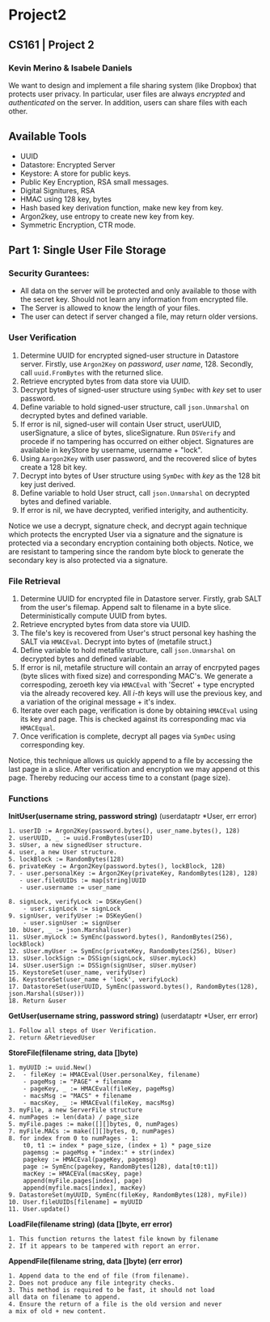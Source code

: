 # Project2
## CS161 | Project 2
### Kevin Merino & Isabele Daniels
We want to design and implement a file sharing system (like Dropbox) that protects user privacy. In particular, user files are always *encrypted* and *authenticated* on the server. In addition,
users can share files with each other.

## Available Tools
- UUID
- Datastore: Encrypted Server
- Keystore: A store for public keys.
- Public Key Encryption, RSA small messages. 
- Digital Signitures, RSA
- HMAC using 128 key, bytes
- Hash based key derivation function, make new key from key.
- Argon2key, use entropy to create new key from key.
- Symmetric Encryption, CTR mode.
  
## Part 1: Single User File Storage
### Security Gurantees:
- All data on the server will be 
  protected and only available to those with the secret key.
  Should not learn any information
  from encrypted file.
- The Server is allowed to know 
  the length of your files.
- The user can detect if server
  changed a file, may return older versions.

### User Verification
1. Determine UUID for encrypted signed-user structure in Datastore server.
Firstly, use `Argon2Key` on *password*, *user name*, 128.
Secondly, call `uuid.FromBytes` with the returned slice. 
2. Retrieve encrypted bytes from data store via UUID.
3. Decrypt bytes of signed-user structure using `SymDec`
with *key* set to user password.
4. Define variable to hold signed-user structure, call `json.Unmarshal` on decrypted bytes and defined variable.
5. If error is nil, signed-user will contain User struct, userUUID, userSignature, a slice of bytes, sliceSignature.
   Run `DSVerify` and procede if no tampering has occurred on either object. Signatures are available in keyStore by username, username + "lock".
6. Using `Aargon2Key` with user password, and the recovered slice of bytes create a 128 bit key.
7. Decrypt into bytes of User structure using `SymDec` with *key* 
as the 128 bit key just derived.
8. Define variable to hold User struct, call `json.Unmarshal` on decrypted bytes and defined variable.
9.  If error is nil, we have decrypted, verified interigity, and authenticity. 

Notice we use a decrypt, signature check, and decrypt again 
technique which protects the encrypted User via a signature and 
the signature is protected via a secondary encryption
containing both objects. Notice, we are resistant to tampering
since the random byte block to generate the secondary key is 
also protected via a signature.

### File Retrieval 
1. Determine UUID for encrypted file in Datastore server.
   Firstly, grab SALT from the user's filemap. Append salt to filename in a byte slice. Deterministically compute UUID from bytes.
2. Retrieve encrypted bytes from data store via UUID.
3. The file's key is recovered from User's struct personal key hashing the SALT via `HMACEval`. Decrypt into bytes of (metafile struct.)
4. Define variable to hold metafile structure, call
`json.Unmarshal` on decrypted bytes and defined variable.
5. If error is nil, metafile structure will contain an
array of encrpyted pages (byte slices with fixed size) 
and corresponding MAC's. We generate a correspoding,
zeroeth key via `HMACEval` with 'Secret' + type encrypted
via the already recovered key.
All *i-th* keys will use the previous key, and a
variation of the original message + it's index.
6. Iterate over each page, verification is done by 
obtaining `HMACEval` using its key and page. This is 
checked against its corresponding mac via `HMACEqual`.
7. Once verification is complete, decrypt all pages
via `SymDec` using corresponding key.

Notice, this technique allows us quickly append to a file
by accessing the last page in a slice. After verification
and encryption we may append ot this page. Thereby
reducing our access time to a constant (page size).

### Functions
**InitUser(username string, password string)**
(userdataptr *User, err error)
```
1. userID := Argon2Key(password.bytes(), user_name.bytes(), 128)
2. userUUID, _ := uuid.FromBytes(userID)
3. sUser, a new signedUser structure.
4. user, a new User structure.
5. lockBlock := RandomBytes(128)
6. privateKey := Argon2Key(password.bytes(), lockBlock, 128)
7. - user.personalKey := Argon2Key(privateKey, RandomBytes(128), 128)
   - user.fileUUIDs := map[string]UUID
   - user.username := user_name

8. signLock, verifyLock := DSKeyGen()
    - user.signLock := signLock
9. signUser, verifyUser := DSKeyGen() 
    - user.signUser := signUser
10. bUser, _ := json.Marshal(user)
11. sUser.myLock := SymEnc(password.bytes(), RandomBytes(256), lockBlock)
12. sUser.myUser := SymEnc(privateKey, RandomBytes(256), bUser)
13. sUser.lockSign := DSSign(signLock, sUser.myLock)
14. sUser.userSign := DSSign(signUser, sUser.myUser)
15. KeystoreSet(user_name, verifyUser)
16. KeystoreSet(user_name + 'lock', verifyLock)
17. DatastoreSet(userUUID, SymEnc(password.bytes(), RandomBytes(128), json.Marshal(sUser)))
18. Return &user
```

**GetUser(username string, password string)**
(userdataptr *User, err error)
```
1. Follow all steps of User Verification.
2. return &RetrievedUser
```
**StoreFile(filename string, data []byte)**
```
1. myUUID := uuid.New()
2.  - fileKey := HMACEval(User.personalKey, filename)
    - pageMsg := "PAGE" + filename
    - pageKey, _ := HMACEval(fileKey, pageMsg)
    - macsMsg := "MACS" + filename
    - macsKey, _ := HMACEval(fileKey, macsMsg)
3. myFile, a new ServerFile structure
4. numPages := len(data) / page_size
5. myFile.pages := make([][]bytes, 0, numPages)
7. myFile.MACs := make([][]bytes, 0, numPages)
8. for index from 0 to numPages - 1:
    t0, t1 := index * page_size, (index + 1) * page_size
    pagemsg := pageMsg + "index:" + str(index)
    pagekey := HMACEval(pageKey, pagemsg)
    page := SymEnc(pagekey, RandomBytes(128), data[t0:t1])
    macKey := HMACEVal(macsKey, page)
    append(myFile.pages[index], page)
    append(myfile.macs[index], macKey)
9. DatastoreSet(myUUID, SymEnc(fileKey, RandomBytes(128), myFile))
10. User.fileUUIDs[filename] = myUUID
11. User.update()
```
**LoadFile(filename string) (data []byte, err error)**
```
1. This function returns the latest file known by filename
2. If it appears to be tampered with report an error.
```
**AppendFile(filename string, data []byte) (err error)**
```
1. Append data to the end of file (from filename).
2. Does not produce any file integrity checks.
3. This method is required to be fast, it should not load
all data on filename to append.
4. Ensure the return of a file is the old version and never
a mix of old + new content.
```


   

